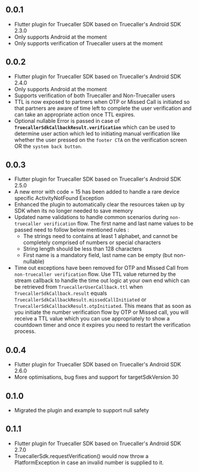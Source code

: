## 0.0.1

* Flutter plugin for Truecaller SDK based on Truecaller's Android SDK 2.3.0
* Only supports Android at the moment
* Only supports verification of Truecaller users at the moment

## 0.0.2

* Flutter plugin for Truecaller SDK based on Truecaller's Android SDK 2.4.0
* Only supports Android at the moment
* Supports verification of both Truecaller and Non-Truecaller users
* TTL is now exposed to partners when OTP or Missed Call is initiated so that partners are aware of time left to complete the user verification and can take
 an appropriate action once TTL expires.
* Optional nullable Error is passed in case of **`TruecallerSdkCallbackResult.verification`** which can be used to determine user action which led to initiating
 manual verification like whether the user pressed on the `footer CTA` on the verification screen OR the `system back button`.

## 0.0.3

* Flutter plugin for Truecaller SDK based on Truecaller's Android SDK 2.5.0
* A new error with code = 15 has been added to handle a rare device specific ActivityNotFound Exception
* Enhanced the plugin to automatically clear the resources taken up by SDK when its no longer needed to save memory
* Updated name validations to handle common scenarios during `non-truecaller verification` flow.
  The first name and last name values to be passed need to follow below mentioned rules :
    - The strings need to contains at least 1 alphabet, and cannot be completely comprised of numbers or special characters
    - String length should be less than 128 characters
    - First name is a mandatory field, last name can be empty (but non-nullable)
* Time out exceptions have been removed for OTP and Missed Call from `non-truecaller verification` flow. Use TTL value returned by the stream callback to
handle the time out logic at your own end which can be retrieved from `TruecallerUserCallback.ttl` when `TruecallerSdkCallback.result` equals
`TruecallerSdkCallbackResult.missedCallInitiated` or `TruecallerSdkCallbackResult.otpInitiated`. This means that as soon as you initiate the number
verification flow by OTP or Missed call, you will receive a TTL value which you can use appropriately to show a countdown timer and once it expires you
need to restart the verification process.

## 0.0.4

* Flutter plugin for Truecaller SDK based on Truecaller's Android SDK 2.6.0
* More optimisations, bug fixes and support for targetSdkVersion 30

## 0.1.0

* Migrated the plugin and example to support null safety

## 0.1.1

* Flutter plugin for Truecaller SDK based on Truecaller's Android SDK 2.7.0
* TruecallerSdk.requestVerification() would now throw a PlatformException in case an invalid number is supplied to it.
